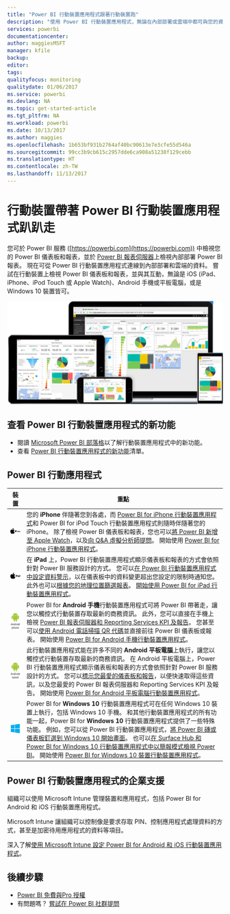 ```yaml
---
title: "Power BI 行動裝置應用程式跟著行動裝置跑"
description: "使用 Power BI 行動裝置應用程式，無論在內部部署或雲端中都可與您的資料保持連接。 檢視您的行動裝置上的 Power BI 儀表板和報表。"
services: powerbi
documentationcenter: 
author: maggiesMSFT
manager: kfile
backup: 
editor: 
tags: 
qualityfocus: monitoring
qualitydate: 01/06/2017
ms.service: powerbi
ms.devlang: NA
ms.topic: get-started-article
ms.tgt_pltfrm: NA
ms.workload: powerbi
ms.date: 10/13/2017
ms.author: maggies
ms.openlocfilehash: 1b653bf931b2764af40bc90613e7e3cfe55d546a
ms.sourcegitcommit: 99cc3b9cb615c2957dde6ca908a51238f129cebb
ms.translationtype: HT
ms.contentlocale: zh-TW
ms.lasthandoff: 11/13/2017
---
```

# <a name="take-power-bi-anywhere-in-mobile-apps-for-your-mobile-device"></a>行動裝置帶著 Power BI 行動裝置應用程式趴趴走
您可於 Power BI 服務 ([https://powerbi.com](https://powerbi.com)) 中檢視您的 Power BI 儀表板和報表，並於 [Power BI 報表伺服器](report-server/get-started.md)上檢視內部部署 Power BI 報表。 現在可從 Power BI 行動裝置應用程式連線到內部部署和雲端的資料。 嘗試在行動裝置上檢視 Power BI 儀表板和報表，並與其互動，無論是 iOS (iPad、iPhone、iPod Touch 或 Apple Watch)、Android 手機或平板電腦，或是 Windows 10 裝置皆可。

![行動裝置上的 Power BI](media/mobile-apps-for-mobile-devices/power-bi-mobile-apps-all-up.png)

## <a name="see-whats-new-in-the-power-bi-mobile-apps"></a>查看 Power BI 行動裝置應用程式的新功能
* 閱讀 [Microsoft Power BI 部落格](https://powerbi.microsoft.com/blog/tag/mobile/)以了解行動裝置應用程式中的新功能。
* 查看 [Power BI 行動裝置應用程式的新功能](mobile-whats-new-in-the-mobile-apps.md)清單。

## <a name="the-power-bi-mobile-apps"></a>Power BI 行動應用程式
| **裝置** | **重點** |
| --- | --- |
| [![iPhone](media/mobile-apps-for-mobile-devices/iphone-logo-50-px.png)](mobile-ipad-app-get-started.md) |您的 **iPhone** 伴隨著您到各處，而 [Power BI for iPhone 行動裝置應用程式](mobile-ipad-app-get-started.md)和 Power BI for iPod Touch 行動裝置應用程式則隨時伴隨著您的 iPhone。 除了檢視 Power BI 儀表板和報表，您也可以[將 Power BI 新增至 Apple Watch](mobile-apple-watch.md)，以及[向 Q&A 虛擬分析師提問](mobile-apps-ios-qna.md)。 開始使用 [Power BI for iPhone 行動裝置應用程式](mobile-iphone-app-get-started.md)。 |
| [![iPad](media/mobile-apps-for-mobile-devices/ipad-logo-50-px.png)](mobile-ipad-app-get-started.md) |在 **iPad** 上，Power BI 行動裝置應用程式顯示儀表板和報表的方式會依照針對 Power BI 服務設計的方式。 您可以[在 Power BI 行動裝置應用程式中設定資料警示](mobile-set-data-alerts-in-the-mobile-apps.md)，以在儀表板中的資料變更超出您設定的限制時通知您。 此外也可以[根據您的地理位置篩選報表](mobile-apps-geographic-filtering.md)。 [開始使用 Power BI for iPad 行動裝置應用程式](mobile-ipad-app-get-started.md)。 |
| [![Android 手機](media/mobile-apps-for-mobile-devices/android-phone-logo-50-px.png)](mobile-android-app-get-started.md) |Power BI for **Android 手機**行動裝置應用程式可將 Power BI 帶著走，讓您以觸控式行動裝置存取最新的商務資訊。  此外，您可以直接在手機上檢視 [Power BI 報表伺服器和 Reporting Services KPI 及報告](mobile-app-ssrs-kpis-mobile-on-premises-reports.md)。 您甚至可以[使用 Android 電話掃描 QR 代碼](mobile-apps-qr-code.md)並直接前往 Power BI 儀表板或報表。 開始使用 [Power BI for Android 手機行動裝置應用程式](mobile-android-app-get-started.md)。 |
| [![Android 平板電腦](media/mobile-apps-for-mobile-devices/android-tablet-logo-50-px.png)](mobile-android-tablet-app-get-started.md) |此行動裝置應用程式能在許多不同的 **Android 平板電腦**上執行，讓您以觸控式行動裝置存取最新的商務資訊。 在 Android 平板電腦上，Power BI 行動裝置應用程式顯示儀表板和報表的方式會依照針對 Power BI 服務設計的方式。 您可以[標示您最愛的儀表板和報告](mobile-apps-favorites.md)，以便快速取得這些資訊，以及您最愛的 Power BI 報表伺服器和 Reporting Services KPI 及報告。 開始使用 [Power BI for Android 平板電腦行動裝置應用程式](mobile-android-tablet-app-get-started.md)。 |
| [![Windows 裝置](media/mobile-apps-for-mobile-devices/win-10-logo-50-px.png)](desktop-getting-started.md) |Power BI for **Windows 10** 行動裝置應用程式可在任何 Windows 10 裝置上執行，包括 Windows 10 手機。 和其他行動裝置應用程式的所有功能一起，Power BI for **Windows 10** 行動裝置應用程式提供了一些特殊功能。 例如，您可以從 Power BI 行動裝置應用程式，[將 Power BI 磚或儀表板釘選到 Windows 10 開始畫面](mobile-pin-dashboard-start-screen-windows-10-phone-app.md)。 也可以[在 Surface Hub 和 Power BI for Windows 10 行動裝置應用程式中以簡報模式檢視 Power BI](mobile-windows-10-app-presentation-mode.md)。 開始使用 [Power BI for Windows 10 裝置行動裝置應用程式](mobile-windows-10-phone-app-get-started.md)。 |

## <a name="enterprise-support-for-the-power-bi-mobile-apps"></a>Power BI 行動裝置應用程式的企業支援
組織可以使用 Microsoft Intune 管理裝置和應用程式，包括 Power BI for Android 和 iOS 行動裝置應用程式。

Microsoft Intune 讓組織可以控制像是要求存取 PIN、控制應用程式處理資料的方式，甚至是加密待用應用程式的資料等項目。

深入了解[使用 Microsoft Intune 設定 Power BI for Android 和 iOS 行動裝置應用程式](service-admin-mobile-intune.md)。 

## <a name="next-steps"></a>後續步驟
* [Power BI 免費與Pro 授權](service-free-vs-pro.md)
* 有問題嗎？ [嘗試在 Power BI 社群提問](http://community.powerbi.com/)

